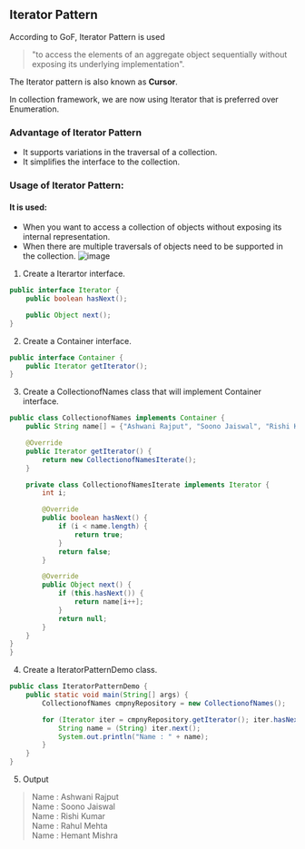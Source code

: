 ## Iterator Pattern

According to GoF, Iterator Pattern is used
> "to access the elements of an aggregate object sequentially without exposing its underlying implementation".

The Iterator pattern is also known as **Cursor**.

In collection framework, we are now using Iterator that is preferred over Enumeration.

### Advantage of Iterator Pattern

- It supports variations in the traversal of a collection.
- It simplifies the interface to the collection.

### Usage of Iterator Pattern:

#### It is used:

- When you want to access a collection of objects without exposing its internal representation.
- When there are multiple traversals of objects need to be supported in the collection.
  ![image](https://www.javatpoint.com/images/designpattern/iteratoruml.jpg)


1) Create a Iterartor interface.

```java
public interface Iterator {
    public boolean hasNext();

    public Object next();
}  
```

2) Create a Container interface.

```java
public interface Container {
    public Iterator getIterator();
}
```

3) Create a CollectionofNames class that will implement Container interface.

```java
public class CollectionofNames implements Container {
    public String name[] = {"Ashwani Rajput", "Soono Jaiswal", "Rishi Kumar", "Rahul Mehta", "Hemant Mishra"};

    @Override
    public Iterator getIterator() {
        return new CollectionofNamesIterate();
    }

    private class CollectionofNamesIterate implements Iterator {
        int i;

        @Override
        public boolean hasNext() {
            if (i < name.length) {
                return true;
            }
            return false;
        }

        @Override
        public Object next() {
            if (this.hasNext()) {
                return name[i++];
            }
            return null;
        }
    }
}  
}  
```

4) Create a IteratorPatternDemo class.

```java
public class IteratorPatternDemo {
    public static void main(String[] args) {
        CollectionofNames cmpnyRepository = new CollectionofNames();

        for (Iterator iter = cmpnyRepository.getIterator(); iter.hasNext(); ) {
            String name = (String) iter.next();
            System.out.println("Name : " + name);
        }
    }
} 
```

5) Output

> Name : Ashwani Rajput  
> Name : Soono Jaiswal  
> Name : Rishi Kumar  
> Name : Rahul Mehta  
> Name : Hemant Mishra  